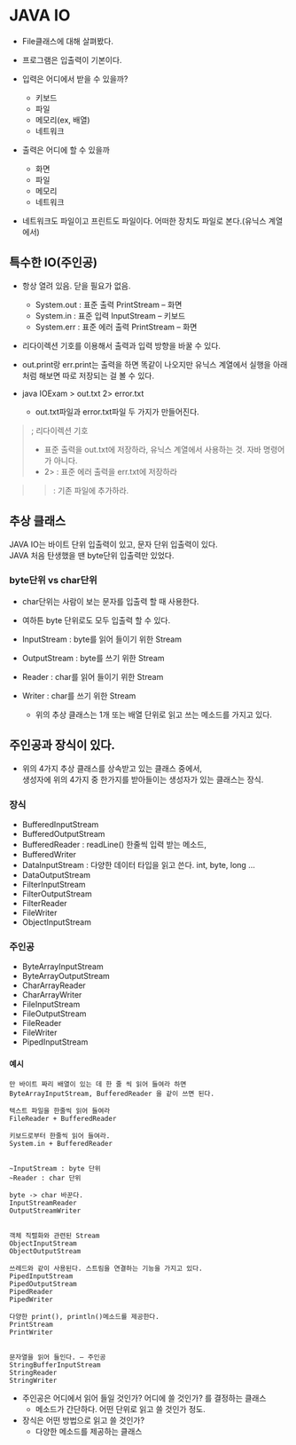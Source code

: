 # JAVA IO

- File클래스에 대해 살펴봤다.
- 프로그램은 입출력이 기본이다.

- 입력은 어디에서 받을 수 있을까?
    * 키보드
    *  파일
    * 메모리(ex, 배열)
    * 네트워크

- 출력은 어디에 할 수 있을까
    * 화면
    * 파일
    * 메모리
    * 네트워크

- 네트워크도 파일이고 프린트도 파일이다. 어떠한 장치도 파일로 본다.(유닉스 계열에서)

## 특수한 IO(주인공)

- 항상 열려 있음. 닫을 필요가 없음.
    * System.out : 표준 출력 PrintStream – 화면
    * System.in : 표준 입력 InputStream – 키보드
    * System.err : 표준 에러 출력 PrintStream – 화면

- 리다이렉션 기호를 이용해서 출력과 입력 방향을 바꿀 수 있다.


- out.print랑 err.print는 출력을 하면 똑같이 나오지만 유닉스 계열에서 실행을 아래처럼 해보면 따로 저장되는 걸 볼 수 있다.

- java IOExam > out.txt 2> error.txt
    * out.txt파일과 error.txt파일 두 가지가 만들어진다.
> ; 리다이렉션 기호
>   * 표준 출력을 out.txt에 저장하라, 유닉스 계열에서 사용하는 것. 자바 명령어가 아니다.
> * 2> : 표준 에러 출력을 err.txt에 저장하라

>>: 기존 파일에 추가하라.


## 추상 클래스

JAVA IO는 바이트 단위 입출력이 있고, 문자 단위 입출력이 있다.<br>
JAVA 처음 탄생했을 땐 byte단위 입출력만 있었다.

### byte단위 vs char단위
- char단위는 사람이 보는 문자를 입출력 할 때 사용한다.
- 여하튼 byte 단위로도 모두 입출력 할 수 있다.

- InputStream : byte를 읽어 들이기 위한 Stream
- OutputStream : byte를 쓰기 위한 Stream
- Reader : char를 읽어 들이기 위한 Stream
- Writer : char를 쓰기 위한 Stream
    * 위의 추상 클래스는 1개 또는 배열 단위로 읽고 쓰는 메소드를 가지고 있다.


## 주인공과 장식이 있다.

- 위의 4가지 추상 클래스를 상속받고 있는 클래스 중에서, <br>
생성자에 위의 4가지 중 한가지를 받아들이는 생성자가 있는 클래스는 장식.

### 장식
- BufferedInputStream
- BufferedOutputStream
- BufferedReader : readLine() 한줄씩 입력 받는 메소드, 
- BufferedWriter
- DataInputStream : 다양한 데이터 타입을 읽고 쓴다. int, byte, long …
- DataOutputStream
- FilterInputStream
- FilterOutputStream
- FilterReader
- FileWriter
- ObjectInputStream

### 주인공
- ByteArrayInputStream
- ByteArrayOutputStream
- CharArrayReader
- CharArrayWriter
- FileInputStream
- FileOutputStream
- FileReader
- FileWriter
- PipedInputStream

#### 예시
```
만 바이트 짜리 배열이 있는 데 한 줄 씩 읽어 들여라 하면
ByteArrayInputStream, BufferedReader 을 같이 쓰면 된다.

텍스트 파일을 한줄씩 읽어 들여라
FileReader + BufferedReader

키보드로부터 한줄씩 읽어 들여라.
System.in + BufferedReader


~InputStream : byte 단위
~Reader : char 단위

byte -> char 바꾼다.
InputStreamReader
OutputStreamWriter


객체 직렬화와 관련된 Stream
ObjectInputStream
ObjectOutputStream

쓰레드와 같이 사용된다. 스트림을 연결하는 기능을 가지고 있다.
PipedInputStream
PipedOutputStream
PipedReader
PipedWriter

다양한 print(), println()메소드를 제공한다.
PrintStream
PrintWriter


문자열을 읽어 들인다. – 주인공
StringBufferInputStream
StringReader
StringWriter
```

- 주인공은 어디에서 읽어 들일 것인가? 어디에 쓸 것인가? 를 결정하는 클래스
    * 메소드가 간단하다. 어떤 단위로 읽고 쓸 것인가 정도.
- 장식은 어떤 방법으로 읽고 쓸 것인가? 
    * 다양한 메소드를 제공하는 클래스

 




